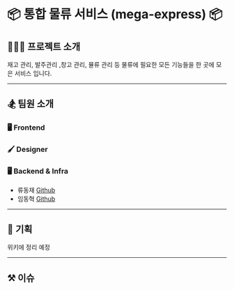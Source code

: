 # 📦 통합 물류 서비스 (mega-express) 📦

## 🧑🏻‍🏫 프로젝트 소개
재고 관리, 발주관리 ,창고 관리, 뮬류 관리 등 물류에 필요한 모든 기능들을 한 곳에 모은 서비스 입니다.


---
## 🏂 팀원 소개
### 🖥️ Frontend
### 🖌️ Designer
### 🖥️ Backend & Infra  
- 류동재 [Github](https://github.com/ryudongjae)
- 임동혁 [Github](https://github.com/IMDongH)



---

## 📜 기획
위키에 정리 예정


---
## ⚒️ 이슈 
